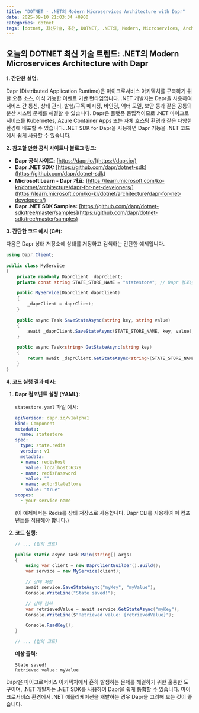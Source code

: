 ```yaml
---
title: "DOTNET - .NET의 Modern Microservices Architecture with Dapr"
date: 2025-09-10 21:03:34 +0900
categories: dotnet
tags: [dotnet, 최신기술, 추천, DOTNET, .NET의, Modern, Microservices, Architecture, with, Dapr]
---
```


## 오늘의 DOTNET 최신 기술 트렌드: **.NET의 Modern Microservices Architecture with Dapr**

**1. 간단한 설명:**

Dapr (Distributed Application Runtime)은 마이크로서비스 아키텍처를 구축하기 위한 오픈 소스, 이식 가능한 이벤트 기반 런타임입니다. .NET 개발자는 Dapr을 사용하여 서비스 간 통신, 상태 관리, 발행/구독 메시징, 바인딩, 액터 모델, 보안 등과 같은 공통의 분산 시스템 문제를 해결할 수 있습니다. Dapr은 플랫폼 중립적이므로 .NET 마이크로서비스를 Kubernetes, Azure Container Apps 또는 자체 호스팅 환경과 같은 다양한 환경에 배포할 수 있습니다. .NET SDK for Dapr을 사용하면 Dapr 기능을 .NET 코드에서 쉽게 사용할 수 있습니다.

**2. 참고할 만한 공식 사이트나 블로그 링크:**

*   **Dapr 공식 사이트:** [https://dapr.io/](https://dapr.io/)
*   **Dapr .NET SDK:** [https://github.com/dapr/dotnet-sdk](https://github.com/dapr/dotnet-sdk)
*   **Microsoft Learn - Dapr 개요:** [https://learn.microsoft.com/ko-kr/dotnet/architecture/dapr-for-net-developers/](https://learn.microsoft.com/ko-kr/dotnet/architecture/dapr-for-net-developers/)
*   **Dapr .NET SDK Samples:** [https://github.com/dapr/dotnet-sdk/tree/master/samples](https://github.com/dapr/dotnet-sdk/tree/master/samples)

**3. 간단한 코드 예시 (C#):**

다음은 Dapr 상태 저장소에 상태를 저장하고 검색하는 간단한 예제입니다.

```csharp
using Dapr.Client;

public class MyService
{
    private readonly DaprClient _daprClient;
    private const string STATE_STORE_NAME = "statestore"; // Dapr 컴포넌트 이름

    public MyService(DaprClient daprClient)
    {
        _daprClient = daprClient;
    }

    public async Task SaveStateAsync(string key, string value)
    {
        await _daprClient.SaveStateAsync(STATE_STORE_NAME, key, value);
    }

    public async Task<string> GetStateAsync(string key)
    {
        return await _daprClient.GetStateAsync<string>(STATE_STORE_NAME, key);
    }
}
```

**4. 코드 실행 결과 예시:**

1.  **Dapr 컴포넌트 설정 (YAML):**

    `statestore.yaml` 파일 예시:

    ```yaml
    apiVersion: dapr.io/v1alpha1
    kind: Component
    metadata:
      name: statestore
    spec:
      type: state.redis
      version: v1
      metadata:
      - name: redisHost
        value: localhost:6379
      - name: redisPassword
        value: ""
      - name: actorStateStore
        value: "true"
    scopes:
      - your-service-name
    ```

    (이 예제에서는 Redis를 상태 저장소로 사용합니다.  Dapr CLI를 사용하여 이 컴포넌트를 적용해야 합니다.)

2.  **코드 실행:**

    ```csharp
    // ... (앞의 코드)

    public static async Task Main(string[] args)
    {
        using var client = new DaprClientBuilder().Build();
        var service = new MyService(client);

        // 상태 저장
        await service.SaveStateAsync("myKey", "myValue");
        Console.WriteLine("State saved!");

        // 상태 검색
        var retrievedValue = await service.GetStateAsync("myKey");
        Console.WriteLine($"Retrieved value: {retrievedValue}");

        Console.ReadKey();
    }

    // ... (앞의 코드)
    ```

    **예상 출력:**

    ```
    State saved!
    Retrieved value: myValue
    ```

Dapr은 마이크로서비스 아키텍처에서 흔히 발생하는 문제를 해결하기 위한 훌륭한 도구이며, .NET 개발자는 .NET SDK를 사용하여 Dapr을 쉽게 통합할 수 있습니다. 마이크로서비스 환경에서 .NET 애플리케이션을 개발하는 경우 Dapr을 고려해 보는 것이 좋습니다.

